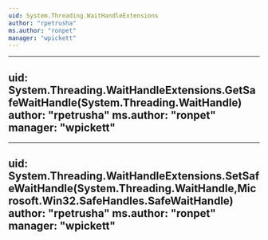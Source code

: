 ```yaml
---
uid: System.Threading.WaitHandleExtensions
author: "rpetrusha"
ms.author: "ronpet"
manager: "wpickett"
---
```


---
uid: System.Threading.WaitHandleExtensions.GetSafeWaitHandle(System.Threading.WaitHandle)
author: "rpetrusha"
ms.author: "ronpet"
manager: "wpickett"
---

---
uid: System.Threading.WaitHandleExtensions.SetSafeWaitHandle(System.Threading.WaitHandle,Microsoft.Win32.SafeHandles.SafeWaitHandle)
author: "rpetrusha"
ms.author: "ronpet"
manager: "wpickett"
---
